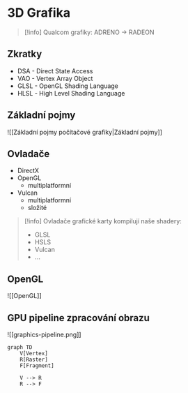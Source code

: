 # 3D Grafika
> [!info] Qualcom grafiky:
ADRENO -> RADEON

## Zkratky
- DSA - Direct State Access
- VAO - Vertex Array Object
- GLSL - OpenGL Shading Language
- HLSL - High Level Shading Language

## Základní pojmy
![[Základní pojmy počítačové grafiky|Základní pojmy]]

## Ovladače
- DirectX
- OpenGL
	- multiplatformní
- Vulcan
	- multiplatformní
	- složité

> [!info] Ovladače grafické karty kompilují naše shadery: 
>- GLSL
>- HSLS
>- Vulcan
>- ...
## OpenGL
![[OpenGL]]

## GPU pipeline zpracování obrazu

![[graphics-pipeline.png]]

```mermaid
graph TD
	V[Vertex] 
	R[Raster]
	F[Fragment]

	V --> R
	R --> F
```
